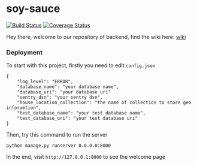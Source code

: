 # soy-sauce

[![Build Status](https://travis-ci.com/new-airbnb/soy-sauce.svg?branch=master)](https://travis-ci.com/new-airbnb/soy-sauce) [![Coverage Status](https://coveralls.io/repos/github/new-airbnb/soy-sauce/badge.svg?branch=master&service=github)](https://coveralls.io/github/new-airbnb/soy-sauce?branch=master)

Hey there, welcome to our repository of backend, find the wiki here: [wiki](https://github.com/new-airbnb/wiki)

### Deployment

To start with this project, firstly you need to edit `config.json`

```
{
    "log_level": "ERROR",
    "database_name": "your database name",
    "database_uri": "your database uri" 
    "sentry_dsn": "your sentry dsn",
    "house_location_collection": "the name of collection to store geo inforamtion",
    "test_database_name": "your test database name",
    "test_database_uri": "your test database uri"
}
```

Then, try this command to run the server

```
python manage.py runserver 0.0.0.0:8000
```

In the end, visit ```http://127.0.0.1:8000``` to see the welcome page
